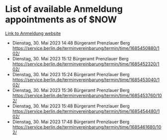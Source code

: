 # List of available Anmeldung appointments as of $NOW
[Link to Anmeldung website](https://service.berlin.de/terminvereinbarung/termin/tag.php?termin=1&anliegen[]=120686&dienstleisterlist=122210,122217,327316,122219,327312,122227,327314,122231,327346,122243,327348,122254,122252,329742,122260,329745,122262,329748,122271,327278,122273,327274,122277,327276,330436,122280,327294,122282,327290,122284,327292,122291,327270,122285,327266,122286,327264,122296,327268,150230,329760,122297,327286,122294,327284,122312,329763,122314,329775,122304,327330,122311,327334,122309,327332,317869,122281,327352,122279,329772,122283,122276,327324,122274,327326,122267,329766,122246,327318,122251,327320,122257,327322,122208,327298,122226,327300&herkunft=http%3A%2F%2Fservice.berlin.de%2Fdienstleistung%2F120686%2F)
- Dienstag, 30. Mai 2023 14:48 Bürgeramt Prenzlauer Berg https://service.berlin.de/terminvereinbarung/termin/time/1685450880/102/
- Dienstag, 30. Mai 2023 15:12 Bürgeramt Prenzlauer Berg https://service.berlin.de/terminvereinbarung/termin/time/1685452320/102/
- Dienstag, 30. Mai 2023 15:24 Bürgeramt Prenzlauer Berg https://service.berlin.de/terminvereinbarung/termin/time/1685453040/102/
- Dienstag, 30. Mai 2023 15:36 Bürgeramt Prenzlauer Berg https://service.berlin.de/terminvereinbarung/termin/time/1685453760/102/
- Dienstag, 30. Mai 2023 15:48 Bürgeramt Prenzlauer Berg https://service.berlin.de/terminvereinbarung/termin/time/1685454480/102/
- Dienstag, 30. Mai 2023 17:48 Bürgeramt Prenzlauer Berg https://service.berlin.de/terminvereinbarung/termin/time/1685461680/102/
